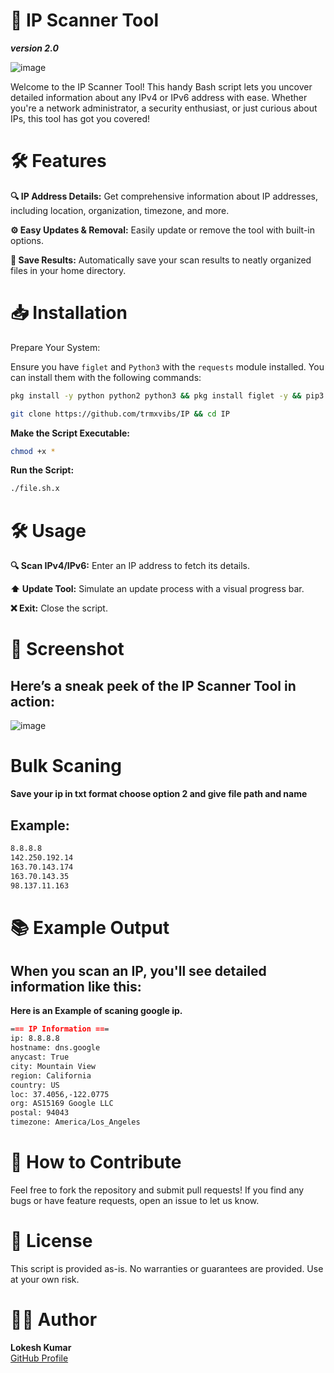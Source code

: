 # 🚀 IP Scanner Tool
***version 2.0***

![image](https://github.com/user-attachments/assets/991d50d6-22b5-4065-9c1e-798ec8cd50f3)


Welcome to the IP Scanner Tool! This handy Bash script lets you uncover detailed information about any IPv4 or IPv6 address with ease. Whether you're a network administrator, a security enthusiast, or just curious about IPs, this tool has got you covered!

#  🛠 Features

**🔍 IP Address Details:** Get comprehensive information about IP addresses, including location, organization, timezone, and more.

**⚙️ Easy Updates & Removal:** Easily update or remove the tool with built-in options.

**💾 Save Results:** Automatically save your scan results to neatly organized files in your home directory.








# 📥 Installation
Prepare Your System:

Ensure you have `figlet` and `Python3` with the `requests` module installed. You can install them with the following commands:

```bash
pkg install -y python python2 python3 && pkg install figlet -y && pip3 install requests
```
```bash
git clone https://github.com/trmxvibs/IP && cd IP
```
**Make the Script Executable:**
```bash
chmod +x * 
```
**Run the Script:**
```bash
./file.sh.x
```

 # 🛠 Usage

**🔍 Scan IPv4/IPv6:**  Enter an IP address to fetch its details.

**⬆️ Update Tool:** Simulate an update process with a visual progress bar.

**❌ Exit:** Close the script.

# 🎨 Screenshot
## Here’s a sneak peek of the IP Scanner Tool in action:

![image](https://github.com/user-attachments/assets/4fdc1993-324e-4ae6-880d-0b91416a20c3)

# Bulk Scaning
**Save your ip in txt format choose option 2 and give file path and name**
## Example:

```bash
8.8.8.8
142.250.192.14
163.70.143.174
163.70.143.35
98.137.11.163
```




 # 📚 Example Output
## When you scan an IP, you'll see detailed information like this:
**Here is an Example of scaning google ip.**
```markdown
=== IP Information ===
ip: 8.8.8.8
hostname: dns.google
anycast: True
city: Mountain View
region: California
country: US
loc: 37.4056,-122.0775
org: AS15169 Google LLC
postal: 94043
timezone: America/Los_Angeles

```

# 🚀 How to Contribute
Feel free to fork the repository and submit pull requests! If you find any bugs or have feature requests, open an issue to let us know.

# 📜 License
This script is provided as-is. No warranties or guarantees are provided. Use at your own risk.

# 👨‍💻 Author
**Lokesh Kumar**  
[GitHub Profile](https://github.com/trmxvibs)
